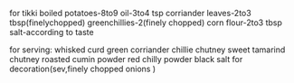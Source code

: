 for tikki
boiled potatoes-8to9
oil-3to4 tsp
corriander leaves-2to3 tbsp(finelychopped)
greenchillies-2(finely chopped)
corn flour-2to3 tbsp
salt-according to taste

for serving:
whisked curd
green corriander chillie chutney
sweet tamarind chutney
roasted cumin powder
red chilly powder
black salt
for decoration(sev,finely chopped onions )


